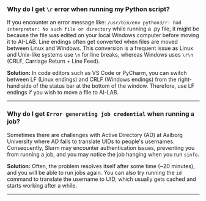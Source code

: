 ### Why do I get `\r` error when running my Python script?
If you encounter an error message like: `/usr/bin/env python3/r: bad interpreter: No such file or directory` while running a .py file, it might be because the file was edited on your local Windows computer before moving it to AI-LAB. Line endings often get converted when files are moved between Linux and Windows. This conversion is a frequent issue as Linux and Unix-like systems use `\n` for line breaks, whereas Windows uses `\r\n` (CRLF, Carriage Return + Line Feed). 

**Solution:** In code editors such as VS Code or PyCharm, you can switch between LF (Linux endings) and CRLF (Windows endings) from the right-hand side of the status bar at the bottom of the window. Therefore, use LF endings if you wish to move a file to AI-LAB.

<hr>

### Why do I get `Error generating job credential` when running a job?
Sometimes there are challenges with Active Directory (AD) at Aalborg University where AD fails to translate UIDs to people's usernames. Consequently, Slurm may encounter authentication issues, preventing you from running a job, and you may notice the job hanging when you run `sinfo`.

**Solution:** Often, the problem resolves itself after some time (~20 minutes), and you will be able to run jobs again. You can also try running the `id` command to translate the username to UID, which usually gets cached and starts working after a while.

<hr>